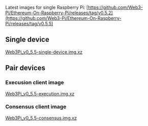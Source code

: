 
Latest images for single Raspberry Pi: [https://github.com/Web3-Pi/Ethereum-On-Raspberry-Pi/releases/tag/v0.5.2](https://github.com/Web3-Pi/Ethereum-On-Raspberry-Pi/releases/tag/v0.5.5)


## Single device  

[Web3Pi_v0_5.5-single-device.img.xz](https://github.com/Web3-Pi/Ethereum-On-Raspberry-Pi/releases/download/v0.5.5/Web3Pi_v0_5.5-single-device.img.xz)

## Pair devices

### Execusion client image

[Web3Pi_v0_5.5-execution.img.xz](https://github.com/Web3-Pi/Ethereum-On-Raspberry-Pi/releases/download/v0.5.5/Web3Pi_v0_5.5-execution.img.xz)

### Consensus client image

[Web3Pi_v0_5.5-consensus.img.xz](https://github.com/Web3-Pi/Ethereum-On-Raspberry-Pi/releases/download/v0.5.5/Web3Pi_v0_5.5-consensus.img.xz)